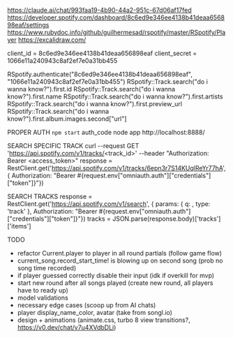 https://claude.ai/chat/993faa19-4b90-44a2-951c-67d06af17fed
https://developer.spotify.com/dashboard/8c6ed9e346ee4138b41deaa656898eaf/settings
https://www.rubydoc.info/github/guilhermesad/rspotify/master/RSpotify/Player
https://excalidraw.com/

client_id = 8c6ed9e346ee4138b41deaa656898eaf
client_secret = 1066e11a240943c8af2ef7e0a31bb455

RSpotify.authenticate("8c6ed9e346ee4138b41deaa656898eaf", "1066e11a240943c8af2ef7e0a31bb455")
RSpotify::Track.search("do i wanna know?").first.id
RSpotify::Track.search("do i wanna know?").first.name
RSpotify::Track.search("do i wanna know?").first.artists
RSpotify::Track.search("do i wanna know?").first.preview_url
RSpotify::Track.search("do i wanna know?").first.album.images.second["url"]

PROPER AUTH
`npm start` auth_code node app
http://localhost:8888/

SEARCH SPECIFIC TRACK
curl --request GET 'https://api.spotify.com/v1/tracks/<track_id>' --header "Authorization: Bearer <access_token>"
response = RestClient.get('https://api.spotify.com/v1/tracks/6epn3r7S14KUqlReYr77hA', { Authorization: "Bearer #{request.env["omniauth.auth"]["credentials"]["token"]}"})

SEARCH TRACKS
response = RestClient.get('https://api.spotify.com/v1/search', { params: { q: <query>, type: 'track' },
Authorization: "Bearer #{request.env["omniauth.auth"]["credentials"]["token"]}"})
tracks = JSON.parse(response.body)['tracks']['items']

TODO

- refactor Current.player to player in all round partials (follow game flow)
- current_song.record_start_time! is blowing up on second song (prob no song time recorded)
- if player guessed correctly disable their input (idk if overkill for mvp)
- start new round after all songs played (create new round, all players have to ready up)
- model validations
- necessary edge cases (scoop up from AI chats)
- player display_name_color, avatar (take from songl.io)
- design + animations (animate.css, turbo 8 view transitions?, https://v0.dev/chat/v7u4XVdbDLi)
